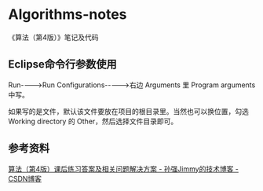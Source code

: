 # Algorithms-notes

《算法（第4版）》笔记及代码

## Eclipse命令行参数使用

Run---->Run Configurations----->右边 Arguments 里 Program arguments 中写。

如果写的是文件，默认该文件要放在项目的根目录里。当然也可以换位置，勾选 Working directory 的 Other，然后选择文件目录即可。
    
## 参考资料

[算法（第4版）课后练习答案及相关问题解决方案 - 孙强Jimmy的技术博客 - CSDN博客](http://blog.csdn.net/u013541140/article/details/53222770)


